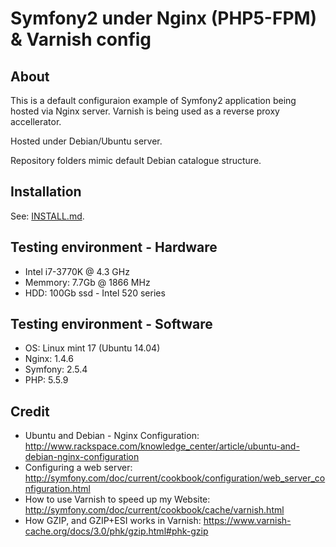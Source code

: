 Symfony2 under Nginx (PHP5-FPM) & Varnish config
===============================================

About
-----

This is a default configuraion example of Symfony2 application being hosted via Nginx server. 
Varnish is being used as a reverse proxy accellerator. 

Hosted under Debian/Ubuntu server.

Repository folders mimic default Debian catalogue structure.

Installation
------------

See: [INSTALL.md](https://github.com/egils/Symfony2-Nginx-Varnish-config/blob/master/INSTALL.md).

Testing environment - Hardware
------------------------------

* Intel i7-3770K @ 4.3 GHz
* Memmory: 7.7Gb @ 1866 MHz
* HDD: 100Gb ssd - Intel 520 series

Testing environment - Software
------------------------------

* OS: Linux mint 17 (Ubuntu 14.04)
* Nginx: 1.4.6
* Symfony: 2.5.4
* PHP: 5.5.9

Credit
------

* Ubuntu and Debian - Nginx Configuration: http://www.rackspace.com/knowledge_center/article/ubuntu-and-debian-nginx-configuration
* Configuring a web server: http://symfony.com/doc/current/cookbook/configuration/web_server_configuration.html
* How to use Varnish to speed up my Website: http://symfony.com/doc/current/cookbook/cache/varnish.html
* How GZIP, and GZIP+ESI works in Varnish: https://www.varnish-cache.org/docs/3.0/phk/gzip.html#phk-gzip
